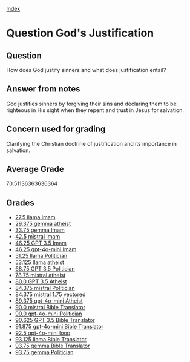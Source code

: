 
[Index](../../index.md)
# Question God's Justification
## Question
How does God justify sinners and what does justification entail?

## Answer from notes
God justifies sinners by forgiving their sins and declaring them to be righteous in His sight when they repent and trust in Jesus for salvation.

## Concern used for grading
Clarifying the Christian doctrine of justification and its importance in salvation.

## Average Grade
70.51136363636364

## Grades
 * [27.5 llama Imam](../answers/llama_Imam/God_s_Justification.md)
 * [29.375 gemma atheist](../answers/gemma_atheist/God_s_Justification.md)
 * [33.75 gemma Imam](../answers/gemma_Imam/God_s_Justification.md)
 * [42.5 mistral Imam](../answers/mistral_Imam/God_s_Justification.md)
 * [46.25 GPT 3.5 Imam](../answers/GPT_3.5_Imam/God_s_Justification.md)
 * [46.25 gpt-4o-mini Imam](../answers/gpt-4o-mini_Imam/God_s_Justification.md)
 * [51.25 llama Politician](../answers/llama_Politician/God_s_Justification.md)
 * [53.125 llama atheist](../answers/llama_atheist/God_s_Justification.md)
 * [68.75 GPT 3.5 Politician](../answers/GPT_3.5_Politician/God_s_Justification.md)
 * [78.75 mistral atheist](../answers/mistral_atheist/God_s_Justification.md)
 * [80.0 GPT 3.5 Atheist](../answers/GPT_3.5_Atheist/God_s_Justification.md)
 * [84.375 mistral Politician](../answers/mistral_Politician/God_s_Justification.md)
 * [84.375 mistral 1.75 vectored](../answers/mistral_1.75_vectored/God_s_Justification.md)
 * [89.375 gpt-4o-mini Atheist](../answers/gpt-4o-mini_Atheist/God_s_Justification.md)
 * [90.0 mistral Bible Translator](../answers/mistral_Bible_Translator/God_s_Justification.md)
 * [90.0 gpt-4o-mini Politician](../answers/gpt-4o-mini_Politician/God_s_Justification.md)
 * [90.625 GPT 3.5 Bible Translator](../answers/GPT_3.5_Bible_Translator/God_s_Justification.md)
 * [91.875 gpt-4o-mini Bible Translator](../answers/gpt-4o-mini_Bible_Translator/God_s_Justification.md)
 * [92.5 gpt-4o-mini loop](../answers/gpt-4o-mini_loop/God_s_Justification.md)
 * [93.125 llama Bible Translator](../answers/llama_Bible_Translator/God_s_Justification.md)
 * [93.75 gemma Bible Translator](../answers/gemma_Bible_Translator/God_s_Justification.md)
 * [93.75 gemma Politician](../answers/gemma_Politician/God_s_Justification.md)
